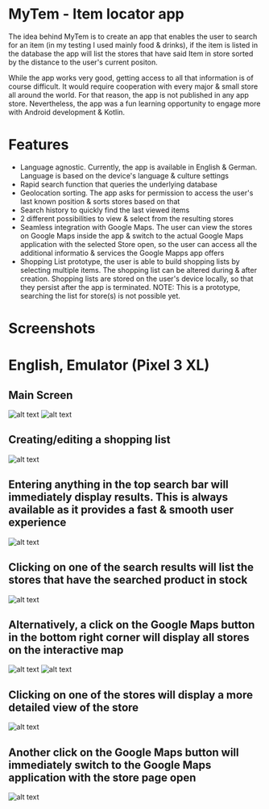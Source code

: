# MyTem - Item locator app

The idea behind MyTem is to create an app that enables the user to search for an item (in my testing I used mainly food & drinks), if the item is listed in the database
the app will list the stores that have said Item in store sorted by the distance to the user's current positon.

While the app works very good, getting access to all that information is of course difficult. It would require cooperation with every major & small store all around the 
world. For that reason, the app is not published in any app store.
Nevertheless, the app was a fun learning opportunity to engage more with Android development & Kotlin.

# Features
- Language agnostic. Currently, the app is available in English & German. Language is based on the device's language & culture settings
- Rapid search function that queries the underlying database
- Geolocation sorting. The app asks for permission to access the user's last known position & sorts stores based on that
- Search history to quickly find the last viewed items
- 2 different possibilities to view & select from the resulting stores
- Seamless integration with Google Maps. The user can view the stores on Google Maps inside the app & switch to the actual Google Maps application with the selected
  Store open, so the user can access all the additional informatio & services the Google Mapps app offers
- Shopping List prototype, the user is able to build shopping lists by selecting multiple items. The shopping list can be altered during & after creation.
  Shopping lists are stored on the user's device locally, so that they persist after the app is terminated.
  NOTE: This is a prototype, searching the list for store(s) is not possible yet.
  
  
# Screenshots
# English, Emulator (Pixel 3 XL)

## Main Screen
![alt text](https://github.com/LifeIsGoodMI/MyTem/blob/master/Screenshots/English_Emulator/Screenshot_1626888296.png)
![alt text](https://github.com/LifeIsGoodMI/MyTem/blob/master/Screenshots/English_Emulator/Screenshot_1626888306.png)

## Creating/editing a shopping list
![alt text](https://github.com/LifeIsGoodMI/MyTem/blob/master/Screenshots/English_Emulator/Screenshot_1626888313.png)

## Entering anything in the top search bar will immediately display results. This is always available as it provides a fast & smooth user experience
![alt text](https://github.com/LifeIsGoodMI/MyTem/blob/master/Screenshots/English_Emulator/Screenshot_1626888328.png)

## Clicking on one of the search results will list the stores that have the searched product in stock
![alt text](https://github.com/LifeIsGoodMI/MyTem/blob/master/Screenshots/English_Emulator/Screenshot_1626888344.png)

## Alternatively, a click on the Google Maps button in the bottom right corner will display all stores on the interactive map
![alt text](https://github.com/LifeIsGoodMI/MyTem/blob/master/Screenshots/English_Emulator/Screenshot_1626888395.png)
![alt text](https://github.com/LifeIsGoodMI/MyTem/blob/master/Screenshots/English_Emulator/Screenshot_1626888401.png)

## Clicking on one of the stores will display a more detailed view of the store
![alt text](https://github.com/LifeIsGoodMI/MyTem/blob/master/Screenshots/English_Emulator/Screenshot_1626888355.png)

## Another click on the Google Maps button will immediately switch to the Google Maps application with the store page open
![alt text](https://github.com/LifeIsGoodMI/MyTem/blob/master/Screenshots/English_Emulator/Screenshot_1626888368.png)


<!--- 
# German, Physical Device (Samsung Galaxy S10+)

![alt text](https://github.com/LifeIsGoodMI/MyTem/blob/master/Screenshots/German_PhysicalDevice/Screenshot_20210721-190521_MyTem.jpg)
![alt text](https://github.com/LifeIsGoodMI/MyTem/blob/master/Screenshots/German_PhysicalDevice/Screenshot_20210721-190526_MyTem.jpg)
![alt text](https://github.com/LifeIsGoodMI/MyTem/blob/master/Screenshots/German_PhysicalDevice/Screenshot_20210721-190532_MyTem.jpg)
![alt text](https://github.com/LifeIsGoodMI/MyTem/blob/master/Screenshots/German_PhysicalDevice/Screenshot_20210721-190617_MyTem.jpg)
![alt text](https://github.com/LifeIsGoodMI/MyTem/blob/master/Screenshots/German_PhysicalDevice/Screenshot_20210721-190628_MyTem.jpg)
![alt text](https://github.com/LifeIsGoodMI/MyTem/blob/master/Screenshots/German_PhysicalDevice/Screenshot_20210721-190740_MyTem.jpg)
![alt text](https://github.com/LifeIsGoodMI/MyTem/blob/master/Screenshots/German_PhysicalDevice/Screenshot_20210721-190755_MyTem.jpg)
--->

